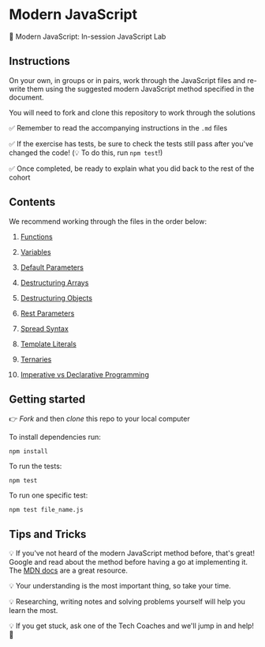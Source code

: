 # Modern JavaScript

🤖 Modern JavaScript: In-session JavaScript Lab

## Instructions

On your own, in groups or in pairs, work through the JavaScript files and re-write them using the suggested modern JavaScript method specified in the document.

You will need to fork and clone this repository to work through the solutions

✅ Remember to read the accompanying instructions in the `.md` files

✅ If the exercise has tests, be sure to check the tests still pass after you've changed the code! (💡 To do this, run `npm test`!)

✅ Once completed, be ready to explain what you did back to the rest of the cohort

## Contents

We recommend working through the files in the order below:

1. [Functions](modern_javascript_exercises/functions/functions_1.md)

2. [Variables](modern_javascript_exercises/variables/let_vs_var.md)

3. [Default Parameters](modern_javascript_exercises/default_parameters/default_parameters.md)

4. [Destructuring Arrays](modern_javascript_exercises/destructuring_arrays/destructuring_arrays.md)

5. [Destructuring Objects](modern_javascript_exercises/destructuring_objects/destructuring_objects.md)

6. [Rest Parameters](modern_javascript_exercises/rest_parameters/rest_parameters.md)

7. [Spread Syntax](modern_javascript_exercises/spread_syntax/spread_syntax.md)

8. [Template Literals](modern_javascript_exercises/template_literals/template_literals.md)

9. [Ternaries](modern_javascript_exercises/ternaries/ternaries.md)

10. [Imperative vs Declarative Programming](modern_javascript_exercises/imperative_vs_declarative/imperative_vs_declarative.md)

## Getting started

👉 _Fork_ and then _clone_ this repo to your local computer

To install dependencies run:

```
npm install
```

To run the tests:

```
npm test
```

To run one specific test:

```
npm test file_name.js
```

## Tips and Tricks

💡 If you've not heard of the modern JavaScript method before, that's great! Google and read about the method before having a go at implementing it. The [MDN docs](https://developer.mozilla.org/en-US/) are a great resource.

💡 Your understanding is the most important thing, so take your time.

💡 Researching, writing notes and solving problems yourself will help you learn the most.

💡 If you get stuck, ask one of the Tech Coaches and we'll jump in and help! 🙌
